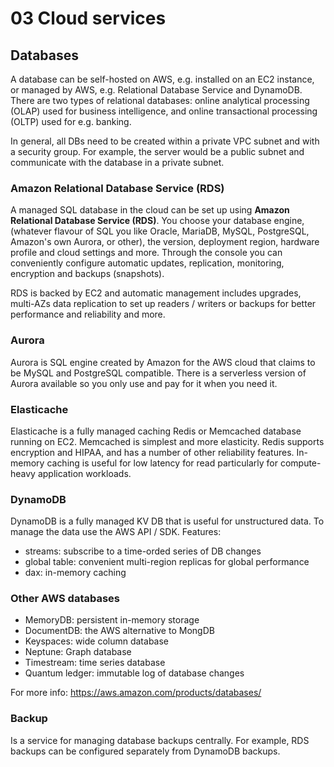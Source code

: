 # 03 Cloud services

## Databases

A database can be self-hosted on AWS, e.g. installed on an EC2 instance, or managed by AWS, e.g. Relational Database Service and DynamoDB. There are two types of relational databases: online analytical processing (OLAP) used for business intelligence, and online transactional processing (OLTP) used for e.g. banking.

In general, all DBs need to be created within a private VPC subnet and with a security group. For example, the server would be a public subnet and communicate with the database in a private subnet.

### Amazon Relational Database Service (RDS)

A managed SQL database in the cloud can be set up using **Amazon Relational Database Service (RDS)**. You choose your database engine, (whatever flavour of SQL you like Oracle, MariaDB, MySQL, PostgreSQL, Amazon's own Aurora, or other), the version, deployment region, hardware profile and cloud settings and more. Through the console you can conveniently configure automatic updates, replication, monitoring, encryption and backups (snapshots).

RDS is backed by EC2 and automatic management includes upgrades, multi-AZs data replication to set up readers / writers or backups for better performance and reliability and more.

### Aurora

Aurora is SQL engine created by Amazon for the AWS cloud that claims to be MySQL and PostgreSQL compatible. There is a serverless version of Aurora available so you only use and pay for it when you need it.

### Elasticache

Elasticache is a fully managed caching Redis or Memcached database running on EC2. Memcached is simplest and more elasticity. Redis supports encryption and HIPAA, and has a number of other reliability features. In-memory caching is useful for low latency for read particularly for compute-heavy application workloads.

### DynamoDB

DynamoDB is a fully managed KV DB that is useful for unstructured data. To manage the data use the AWS API / SDK. Features:

- streams: subscribe to a time-orded series of DB changes
- global table: convenient multi-region replicas for global performance
- dax: in-memory caching

### Other AWS databases

- MemoryDB: persistent in-memory storage
- DocumentDB: the AWS alternative to MongDB
- Keyspaces: wide column database
- Neptune: Graph database
- Timestream: time series database
- Quantum ledger: immutable log of database changes

For more info: <https://aws.amazon.com/products/databases/>

### Backup

Is a service for managing database backups centrally. For example, RDS backups can be configured separately from DynamoDB backups.
